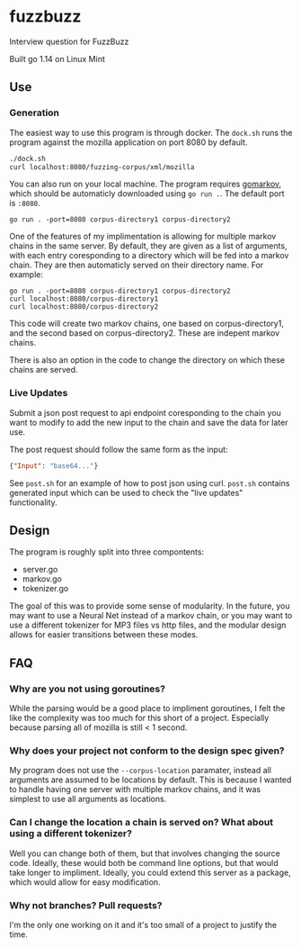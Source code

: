 # fuzzbuzz
Interview question for FuzzBuzz

Built go 1.14 on Linux Mint

## Use

### Generation
The easiest way to use this program is through docker. The `dock.sh` runs the program against the mozilla application on port 8080 by default.
```bash
./dock.sh
curl localhost:8080/fuzzing-corpus/xml/mozilla
```

You can also run on your local machine. The program requires [gomarkov](https://github.com/mb-14/gomarkov), which should be automaticly downloaded using `go run .`. The default port is `:8080`.
```golang
go run . -port=8080 corpus-directory1 corpus-directory2
```


One of the features of my implimentation is allowing for multiple markov chains in the same server. By default, they are given as a list of arguments, with each entry coresponding to a directory which will be fed into a markov chain. They are then automaticly served on their directory name. For example:
```golang
go run . -port=8080 corpus-directory1 corpus-directory2
curl localhost:8080/corpus-directory1
curl localhost:8080/corpus-directory2
```
This code will create two markov chains, one based on corpus-directory1, and the second based on corpus-directory2. These are indepent markov chains.

There is also an option in the code to change the directory on which these chains are served.

### Live Updates
Submit a json post request to api endpoint coresponding to the chain you want to modify to add the new input to the chain and save the data for later use.

The post request should follow the same form as the input:
```json
{"Input": "base64..."}
```

See `post.sh` for an example of how to post json using curl. `post.sh` contains generated input which can be used to check the "live updates" functionality. 

## Design
The program is roughly split into three compontents:
- server.go
- markov.go
- tokenizer.go

The goal of this was to provide some sense of modularity. In the future, you may want to use a Neural Net instead of a markov chain, or you may want to use a different tokenizer for MP3 files vs http files, and the modular design allows for easier transitions between these modes.

## FAQ

### Why are you not using goroutines?
While the parsing would be a good place to impliment goroutines, I felt the like the complexity was too much for this short of a project. Especially because parsing all of mozilla is still < 1 second.

### Why does your project not conform to the design spec given?
My program does not use the `--corpus-location` paramater, instead all arguments are assumed to be locations by default. This is because I wanted to handle having one server with multiple markov chains, and it was simplest to use all arguments as locations.

### Can I change the location a chain is served on? What about using a different tokenizer?
Well you can change both of them, but that involves changing the source code. Ideally, these would both be command line options, but that would take longer to impliment. Ideally, you could extend this server as a package, which would allow for easy modification.

### Why not branches? Pull requests?
I'm the only one working on it and it's too small of a project to justify the time.
